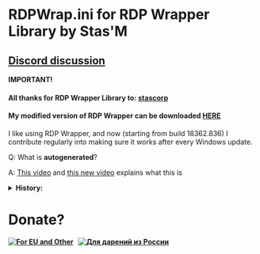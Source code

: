 # RDPWrap.ini for RDP Wrapper Library by Stas'M

## [Discord discussion](https://discord.gg/N27yFftWP3)
  
<b>IMPORTANT!</b>
  
#### All thanks for RDP Wrapper Library to: [stascorp](https://github.com/stascorp/rdpwrap)
  
#### My modified version of RDP Wrapper can be downloaded [HERE](https://github.com/sebaxakerhtc/rdpwrap/releases)

I like using RDP Wrapper, and now (starting from build 18362.836) I contribute regularly into making sure it works after every Windows update.

Q: What is <b>autogenerated</b>?

A: [This video](https://youtu.be/7ZjgehDztBQ) and [this new video](https://youtu.be/ThWf9B-D_5U) explains what this is

<details>
<summary><b>History:</b></summary>
<p>08.03.2024: added support for <b>26063.1</b>
<p>01.03.2024: added support for <b>22621.3235</b>
<p>23.02.2024: EDITED wrong offsets for <b>19041.3636_x86</b> #Thanks to @loyejaotdiqr47123 for this!
<p>21.02.2024: added support for <b>17763.10021_x64</b>
<p>19.02.2024: added support for <b>22621.3227</b> and <b>.23620.1000</b>
<p>16.02.2024: added support for <b>26058.1000</b> thanks to @udygct
<p>14.02.2024: added support for <b>22000.2777</b> and <b>20348.2322_x64</b>
<p>12.02.2024: added support for <b>26052.1000</b>
<p>05.02.2024: added support for <b>22621.3139</b>
<p>28.01.2024: added support for <b>22621.3130</b>
<p>24.01.2024: added support for <b>22621.3085</b>
<p>23.01.2024: added support for <b>23619.1000</b>
<p>17.01.2024: added support for <b>22621.3078</b>
<p>15.01.2024: added support for <b>23612.1000</b> and <b>23615.1000</b>
<p>13.01.2024: added support for <b>26010.1000</b>
<p>10.01.2024: added support for <b>17763.5328_x64</b>
<p>30.12.2023: added support for <b>26016.1000</b> HAPPY NEW YEAR ! ! !
<p>20.12.2023: added support for <b>23606.1000</b>
<p>15.12.2023: added support for <b>22621.2915</b>
<p>13.12.2023: added support for <b>22621.2861</b>
<p>11.12.2023: added support for <b>23595.1001</b>
<p>28.11.2023: added support for <b>23590.1000</b>
<p>23.11.2023: added support for <b>25997.1000</b>
<p>18.11.2023: added support for <b>22621.2706</b>
<p>15.11.2023: added support for <b>17763.5122_x64</b>, <b>20348.2110_x64</b> and <b>22000.2600</b>
<p>09.11.2023: added support for <b>23580.1000</b>, <b>23585.1001</b> and <b>25992.1000</b>
<p>03.11.2023: added support for <b>23575.1001</b>
<p>02.11.2023: added support for <b>25977.1000</b>
<p>27.10.2023: added support for <b>22621.2506</b> and <b>19041.3636</b>
<p>22.10.2023: added support for <b>23570.1000</b>
<p>16.10.2023: added support for <b>22621.2483</b>, <b>23565.1000</b> and <b>25967.1000</b>
<p>13.10.2023: added support for <b>22621.2419</b> and <b>22621.2500</b>
<p>11.10.2023: added support for <b>19041.3570</b>, <b>20348.2031_x64</b> and <b>23560.1000</b>
<p>02.10.2023: added support for <b>23555.1000</b>
<p>30.09.2023: added support for <b>19041.3516_x86</b>
<p>27.09.2023: added support for <b>19041.3516_x64</b>
<p>26.09.2023: added support for <b>19041.3513_x64</b>
<p>25.09.2023: added support for <b>23550.1000</b>
<p>23.09.2023: added support for <b>22621.2361</b>
<p>21.09.2023: added support for <b>23545.1000</b>
<p>15.09.2023: added support for <b>22621.2359</b> and <b>25951.1000</b>
<p>09.09.2023: added support for <b>25947.1000</b> and <b>23541.1000</b>
<p>02.09.2023: added support for <b>25941.1000</b>
<p>01.09.2023: added support for <b>23536.1000</b>
<p>27.08.2023: added support for <b>23531.1001</b> and <b>25936.1000</b>
<p>22.08.2023: added support for <b>23526.1000</b>
<p>20.08.2023: added support for <b>25931.1000</b>
<p>13.08.2023: added support for <b>23521.1000</b>
<p>11.08.2023: added support for <b>25926.1000</b>
<p>09.08.2023: added support for <b>17763.4720_x64</b> and <b>20348.1906_x64</b>
<p>05.08.2023: added support for <b>25921.1000</b>
<p>04.08.2023: added support for <b>23516.1000</b>
<p>03.08.2023: added support for <b>22621.2129</b>
<p>31.07.2023: added support for <b>23511.1000</b>
<p>29.07.2023: added support for <b>25915.1000</b>
<p>27.07.2023: added support for <b>22621.2070</b> and <b>19041.3271_x86</b>
<p>26.07.2023: added support for <b>19041.3271_x64</b>
<p>21.07.2023: added support for <b>23506.1000</b>
<p>19.07.2023: added support for <b>19041.3269_x86</b>
<p>17.07.2023: added support for <b>22621.2066</b> and <b>19041.3269_x64</b>
<p>13.07.2023: added support for <b>20348.1850_x64</b> and <b>25905.1000</b>
<p>12.07.2023: added support for <b>17763.4644_x64</b>
<p>04.07.2023: added support for <b>19041.3155_x86</b>
<p>03.07.2023: added support for <b>23493.1000</b>
<p>02.07.2023: added support for <b>22621.1972</b>
<p>29.06.2023: added support for <b>22000.2124</b>
<p>28.06.2023: added support for <b>19041.3155_x64</b> and <b>22621.1928</b>
<p>26.06.2023: added support for <b>23486.1000</b>
<p>23.06.2023: added support for <b>22621.1906</b>
<p>21.06.2023: added support for <b>22621.1926</b>
<p>16.06.2023: added support for <b>23481.1000</b> and <b>25393.1</b>
<p>09.06.2023: added support for <b>23475.1000</b> and <b>25387.1</b>
<p>05.06.2023: added support for <b>25381.1</b>
<p>02.06.2023: added support for <b>22621.1830</b>, <b>23466.1001</b> and <b>23471.1000</b>
<p>29.05.2023: added support for <b>22621.1825</b>
<p>26.05.2023: added support for <b>25375.1</b>
<p>25.05.2023: added support for <b>22621.1778</b>
<p>23.05.2023: added support for <b>25370.1</b>
<p>15.05.2023: added support for <b>25451.1000</b> and <b>22621.1776</b>
<p>12.05.2023: added support for <b>20344.1_x64</b>
<p>05.05.2023: added support for <b>25357.1</b>
<p>02.05.2023: added support for <b>19041.2913_x86</b>
<p>01.05.2023: added support for <b>25352.1</b>
<p>26.04.2023: added support for <b>19041.2913_x64</b>
<p>23.04.2023: added support for <b>23430.1000</b>
<p>20.04.2023: added support for <b>25346.1001</b>
<p>18.04.2023: added support for <b>17763.4252_x86</b> and <b>19041.1021</b>
<p>14.04.2023: added support for <b>19041.2908</b>
<p>13.04.2023: added support for <b>20348.1668_x64</b>
<p>12.04.2023: added support for <b>17763.4252_x64</b>
<p>08.04.2023: added support for <b>25336.1000</b>
<p>01.04.2023: added support for <b>23424.1000</b>
<p>31.03.2023: added support for <b>25330.1000</b>
<p>30.03.2023: added support for <b>23419.1000</b>
<p>24.03.2023: added support for <b>25324.1000</b>
<p>13.03.2023: added support for <b>23403.1001</b>
<p>10.03.2023: added support for <b>25314.1000</b>
<p>04.03.2023: added support for <b>18252.1000_x86</b>
<p>03.03.2023: added support for <b>19041.2673_x86</b> and <b>25309.1000</b>
<p>28.02.2023: added support for <b>19041.1_x86</b>
<p>23.02.2023: added support for <b>22000.1641</b>. С днём защитников отечества!
<p>22.02.2023: added support for <b>19041.2673_x64</b>
<p>19.02.2023: added support for <b>19041.2670_x64</b>
<p>16.02.2023: added support for <b>20348.1547_x64</b> and <b>25300.1000</b>
<p>10.02.2023: added support for <b>25295.1000</b>
<p>06.02.2023: added support for <b>25290.1000</b>
<p>27.01.2023: added support for <b>25284.1000</b> and <b>20348.1</b>
<p>24.01.2023: added support for <b>25281.1000</b>
<p>19.01.2023: added support for <b>19041.1947_x64</b>
<p>16.01.2023: added support for <b>25276.1000</b> and <b>6.1.7601.25757_x86</b>
<p>11.01.2023: added support for <b>14393.5582_x86</b>
<p>06.01.2023: added support for <b>17763.3650_x86</b> and <b>25272.1000</b>
<p>15.12.2022: added support for <b>25267.1000</b>
<p>14.12.2022: added support for <b>14393.5582_x64</b> and <b>25262.1000</b>
<p>02.12.2022: added support for <b>19101.1120_x64</b>
<p>29.11.2022: added support for <b>25252.1000</b>
<p>24.11.2022: added support for <b>20348.1311_x64</b>
<p>19.11.2022: added support for <b>25246.1001</b> and <b>25247.1000</b>
<p>14.11.2022: added support for <b>14393.5127_x86</b>
<p>09.11.2022: added support for <b>17763.3650_x64</b>
<p>02.11.2022: added support for <b>25236.1000</b>
<p>28.10.2022: added support for <b>25231.1000</b>
<p>20.10.2022: added support for <b>25227.1000</b>
<p>07.10.2022: added support for <b>25217.1000</b> and <b>1000 stars!</b>
<p>02.10.2022: added support for <b>22621.608</b>
<p>30.09.2022: added support for <b>25211.1001</b>
<p>29.09.2022: added support for <b>19101.1112_x64</b>
<p>26.09.2022: added support for <b>20348.1070</b> and <b>19041.2075_x86</b>
<p>23.09.2022: added support for <b>17763.3469_x64</b>, <b>25110.1000</b> and <b>25206.1000</b>
<p>21.09.2022: added support for <b>19041.2075_x64</b> and <b>22000.1042</b>
<p>15.09.2022: added support for <b>25201.1000</b>
<p>10.09.2022: added support for <b>25197.1000</b>
<p>02.09.2022: added support for <b>25193.1000</b>
<p>30.08.2022: added support for <b>19041.1949_x86</b>
<p>27.08.2022: added support for <b>19041.1949_x64</b>
<p>25.08.2022: added support for <b>25188.1000</b>
<p>18.08.2022: added support for <b>25182.1000</b> and <b>20348.946 (Server 2022)</b>
<p>12.08.2022: added support for <b>25179.1000</b>
<p>04.08.2022: added support for <b>25174.1000</b>
<p>01.08.2022: added support for <b>22621.317</b>
<p>29.07.2022: added support for <b>25169.1000</b>
<p>25.07.2022: added support for <b>17763.3232_x64</b>
<p>23.07.2022: added support for <b>22621.436</b>
<p>21.07.2022: added support for <b>20348.859</b> and <b>25163.1000</b>
<p>15.07.2022: added support for <b>25158.1000</b>
<p>02.07.2022: added support for <b>25151.1000</b>
<p>25.06.2022: added support for <b>17763.3113</b>
<p>23.06.2022: added support for <b>25145.1000</b>
<p>16.06.2022: added support for <b>25140.1000</b>
<p>15.06.2022: added support for <b>25136.1000</b> and <b>14393.5127_x64</b>
<p>04.06.2022: added support for <b>25131.1000</b>
<p>03.06.2022: added support for <b>19041.1741</b>
<p>31.05.2022: added support for <b>19041.1737_x64</b>
<p>30.05.2022: added support for <b>19041.1739_x64</b>
<p>27.05.2022: added support for <b>17763.2989_x64</b>, <b>20348.740</b> and <b>25126.1000</b>
<p>25.05.2022: added support for <b>22000.708</b>
<p>23.05.2022: added support for <b>17763.2931</b>
<p>20.05.2022: added support for <b>25120.1000</b>
<p>13.05.2022: added support for <b>25115.1000</b> and <b>22621.1</b>
<p>11.05.2022: added support for <b>22000.653</b>
<p>09.05.2022: added support for <b>19041.1202_x86</b>
<p>08.05.2022: added support for <b>22616.1</b>
<p>02.05.2022: added support for <b>22610.1</b>
<p>29.04.2022: added support for <b>20348.681</b> and <b>19041.1682_x86</b>
<p>26.04.2022: added support for <b>19041.1682_x64</b> and <b>22000.652</b>
<p>19.04.2022: added support for <b>19041.1679_x64</b>
<p>14.04.2022: added support for <b>22598.1</b>
<p>07.04.2022: added support for <b>22593.1</b>
<p>27.03.2022: added support for <b>20348.617_x64</b> and <b>19041.1620_x86</b>
<p>24.03.2022: added support for <b>22581.1</b>
<p>23.03.2022: added support for <b>19041.1618_x64</b>
<p>21.03.2022: added support for <b>22579.1</b>
<p>15.03.2022: added support for <b>19041.1618_x64 no PDB</b>
<p>10.03.2022: added support for <b>22572.1</b> and <b>18362.2158_x64</b>
<p>07.03.2022: added support for <b>22567.1</b>
<p>25.02.2022: added support for <b>22563.1</b>
<p>18.02.2022: added support for <b>22557.1</b>
<p>17.02.2022: added support for <b>17763.2628_x64</b>
<p>16.02.2022: added support for <b>19041.1566_x64</b>, <b>19041.1561_x86</b> and <b>19041.1566_x86</b>
<p>14.02.2022: added support for <b>19041.1561_x64</b>
<p>06.02.2022: added support for <b>19041.1503_x86</b>
<p>01.02.2022: added support for <b>20348.502 Server 2022</b>
<p>29.01.2022: added support for <b>22543.1000 Insider Preview</b>
<p>26.01.2022: added support for <b>19041.1503_x64</b> and <b>22000.469</b>
<p>21.01.2022: added support for <b>19041.1381_x64</b> and <b>19041.1499_x64</b>
<p>20.01.2022: added support for <b>22538.1000 Insider Preview</b>
<p>18.01.2022: added support for <b>22000.466</b>
<p>13.01.2022: added support for <b>22533.1000</b>
<p>07.01.2022: added support for <b>22526.1000</b>
<p>17.12.2021: added support for <b>22523.1000</b>
<p>13.12.2021: added support for <b>19041.1387_x86</b>
<p>09.12.2021: added support for <b>22518.1000</b>
<p>03.12.2021: added support for <b>22509.1000</b> and <b>19041.84_x86 o_O - thanks to @Mixer from Discord discussion </b>
<p>28.11.2021: added support for <b>20348.380_x64</b>
<p>23.11.2021: added support for <b>19041.1387_x64</b>
<p>19.11.2021: added support for <b>22504.1000_x64</b> and <b>19041.1379_x64</b>
<p>18.11.2021: added support for <b>7601.25757_x64</b>
<p>17.11.2021: added support for <b>9200.23509_x64</b>
<p>16.11.2021: added support for <b>9600.20165_x86</b>
<p>14.11.2021: added support for <b>17738.1000_x64</b>, <b>17746.1000_x64</b> and <b>18252.1000_x64</b>
<p>13.11.2021: added support for <b>9600.20165_x64</b>
<p>12.11.2021: added support for <b>22499.1000</b>
<p>11.11.2021: added support for <b>14393.4770 (x64)</b>, <b>20348.350 (x64)</b>, <b>18362.1916 (x64), <b>10240.19119 (x64) and <b>17763.2300 (x86/x64)</b>
<p>10.11.2021: added support for <b>19041.1319</b>, <b>19041.1348 (x86/x64)</b>, <b>22000.318</b> and <b>22494.1000</b>
<p>31.10.2021: added support for <b>19041.1320 (x86)</b> and <b>22489.1000</b>
<p>29.10.2021: added support for (x86) <b>17763.1971</b>, <b>17763.2213</b> and <b>17763.2268</b>
<p>27.10.2021: added support for <b>19041.1320</b>
<p>25.10.2021: added support for <b>22483.1000</b> Insider Preview
<p>24.10.2021: added support for <b>17763.2268</b>
<p>20.10.2021: added support for <b>19041.1</b>
<p>16.10.2021: added support for <b>22478.1000</b> Insider Preview
<p>15.10.2021: added support for <b>14393.4704</b>
<p>05.10.2021: added support for <b>22471.1000</b> Insider Preview
<p>01.10.2021: added support for <b>20348.261</b>
<p>30.09.2021: added support for <b>17763.1369</b>
<p>........................added support for <b>22468.1000</b> Insider Preview
<p>23.09.2021: added support for <b>17763.2213</b>
<p>........................added support for <b>22463.1000</b> Insider Preview
<p>18.09.2021: added support for <b>22458.1000</b> Insider Preview
<p>16.09.2021: added support for <b>22454.1000</b> Insider Preview
<p>........................added support for <b>18362.1766</b>
<p>06.09.2021: added support for <b>22449.1000</b> Insider Preview
<p>02.09.2021: added support for <b>19041.1202</b>
<p>27.08.2021: added support for <b>19041.1200</b>
<p>23.08.2021: added support for <b>20348.143</b>
<p>29.06.2021: added support for <b>22000.1</b> Insider Preview
<p>21.06.2021: added support for <b>18362.1533</b>
<p>18.06.2021: added support for <b>21996.1</b> Insider Preview
<p>19.06.2021: added support for <b>19041.1081</b>
<p>04.06.2021: added support for <b>21387.1</b> Insider Preview
<p>02.06.2021: added support for <b>21390.1</b> Insider Preview
<p>27.05.2021: added support for <b>17763.1971</b>
<p>23.05.2021: added support for <b>19041.1023</b>
<p>20.05.2021: added support for <b>21343.1000</b> Insider Preview
<p>15.05.2021: added support for <b>21382.1</b> Insider Preview
<p>11.05.2021: added support for <b>21376.1</b> Insider Preview
<p>03.05.2021: added support for <b>21370.1</b> Insider Preview
<p>29.04.2021: added support for <b>19041.964</b>
<p>23.04.2021: added support for <b>21359.1</b> Insider Preview
<p>20.04.2021: added support for <b>19041.962</b>
<p>06.04.2021: added support for <b>21313.1000</b> Insider Preview
<p>16.03.2021: added support for <b>21332.1000</b> Insider Preview
<p>04.02.2021: added support for <b>19041.789</b>
<p>02.02.2021: added support for <b>17134.1967</b>
<p>28.01.2021: added support for <b>21301.1000</b> Insider Preview
<p>23.01.2021: added support for <b>19041.782</b>
<p>22.01.2021: added support for <b>10240.18818</b>
<p>........................added support for <b>21296.1000</b> Insider Preview
<p>14.01.2021: added support for <b>21292.1000</b> Insider Preview
<p>........................added support for <b>17763.1697</b>
<p>........................added support for <b>14393.4169</b>
<p>13.01.2021: added support for <b>19041.746</b>
<p>........................added support for <b>18362.1316</b>
<p>08.01.2021: added support for <b>21286.1000</b> Insider Preview
<p>24.12.2020: added support for <b>20279.1</b> Insider Preview
<p>........................added support for <b>21277.1000</b> Insider Preview
<p>01.12.2020: added support for <b>19041.662</b>
<p>27.11.2020: added support for <b>20262.1</b> Insider Preview
<p>19.11.2020: added support for <b>20257.1</b> Insider Preview
<p>12.11.2020: added support for <b>20251.1</b> Insider Preview
<p>01.11.2020: added support for <b>20246.1</b> Insider Preview
<p>22.10.2020: added support for <b>20241.1000</b> Insider Preview
<p>16.10.2020: added support for <b>20236.1000</b> Insider Preview
<p>12.10.2020: added support for <b>20231.1000</b> Insider Preview
<p>03.10.2020: added support for <b>20226.1000</b> Insider Preview
<p>24.09.2020: added support for <b>20221.1000</b> Insider Preview
<p>17.09.2020: added support for <b>20215.1000</b> Insider Preview
<p>11.09.2020: added support for <b>20211.1000</b> Insider Preview
<p>04.09.2020: added support for <b>20206.1000</b> Insider Preview
<p>02.09.2020: added support for <b>18963.1000</b> Insider Preview
<p>27.08.2020: added support for <b>20201.1000</b> Insider Preview
<p>23.08.2020: added support for <b>20197.1000</b> Insider Preview
<p>13.08.2020: added support for <b>20190.1000</b> Insider Preview
<p>06.08.2020: added support for <b>20185.1000</b> Insider Preview
<p>31.07.2020: added support for <b>20180.1000</b> Insider Preview
<p>24.07.2020: added support for <b>20175.1000</b> Insider Preview
<p>16.07.2020: added support for <b>20170.1000</b> Insider Preview
<p>02.07.2020: added support for <b>20161.1000</b> Insider Preview
<p>25.06.2020: added support for <b>20152.1000</b> Insider Preview
<p>18.06.2020: added support for <b>20150.1000</b> Insider Preview
<p>11.06.2020: added support for <b>19613.1000</b> Insider Preview
<p>11.06.2020: added support for <b>19645.1</b> Insider Preview
<p>07.06.2020: added support for <b>19640.1</b> Insider Preview
<p>29.05.2020: added support for <b>19635.1</b> Insider Preview
<p>........................added support for <b>19619.1000</b> Insider Preview
<p>24.05.2020: added support for <b>19631.1</b> Insider Preview
<p>17.05.2020: added support for <b>19628.1</b> Insider Preview
<p>16.05.2020: added support for <b>19041.84</b>
</details>

# Donate?
[![For EU and Other](https://github.com/sebaxakerhtc/sebaxakerhtc.github.io/raw/master/images/paypal.png)](https://paypal.me/sebaxakerhtc) &nbsp; [![Для дарений из России](https://github.com/sebaxakerhtc/sebaxakerhtc.github.io/raw/master/images/yoomoney.png)](https://donate.stream/sebaxakerhtc)
